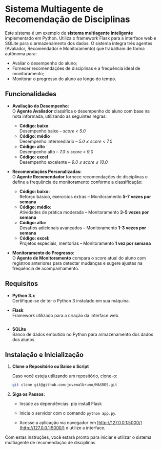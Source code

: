# Sistema Multiagente de Recomendação de Disciplinas

Este sistema é um exemplo de **sistema multiagente inteligente** implementado em Python. Utiliza o framework Flask para a interface web e SQLite para o armazenamento dos dados. O sistema integra três agentes (Avaliador, Recomendador e Monitoramento) que trabalham de forma autônoma para:

- Avaliar o desempenho do aluno;
- Fornecer recomendações de disciplinas e a frequência ideal de monitoramento;
- Monitorar o progresso do aluno ao longo do tempo.

## Funcionalidades

- **Avaliação do Desempenho:**  
  O **Agente Avaliador** classifica o desempenho do aluno com base na nota informada, utilizando as seguintes regras:
  - **Código: baixo**  
    Desempenho baixo – *score < 5.0*
  - **Código: médio**  
    Desempenho intermediário – *5.0 ≤ score < 7.0*
  - **Código: alto**  
    Desempenho alto – *7.0 ≤ score < 9.0*
  - **Código: excel**  
    Desempenho excelente – *9.0 ≤ score ≤ 10.0*

- **Recomendações Personalizadas:**  
  O **Agente Recomendador** fornece recomendações de disciplinas e define a frequência de monitoramento conforme a classificação:
  - **Código: baixo:**  
    Reforço básico, exercícios extras – Monitoramento **5-7 vezes por semana**
  - **Código: médio:**  
    Atividades de prática moderada – Monitoramento **3-5 vezes por semana**
  - **Código: alto:**  
    Desafios adicionais avançados – Monitoramento **1-3 vezes por semana**
  - **Código: excel:**  
    Projetos especiais, mentorias – Monitoramento **1 vez por semana**

- **Monitoramento do Progresso:**  
  O **Agente de Monitoramento** compara o score atual do aluno com registros anteriores para detectar mudanças e sugere ajustes na frequência de acompanhamento.

## Requisitos

- **Python 3.x**  
  Certifique-se de ter o Python 3 instalado em sua máquina.

- **Flask**  
  Framework utilizado para a criação da interface web.
  ```bash pip install Flask

- **SQLite**  
  Banco de dados embutido no Python para armazenamento dos dados dos alunos.


## Instalação e Inicialização

1. **Clone o Repositório ou Baixe o Script**

   Caso você esteja utilizando um repositório, clone-o:
   ```bash
   git clone git@github.com:juvenalbruno/MASRES.git

2. **Siga os Passos:**  
   - Instale as dependências.
        pip install Flask

   - Inicie o servidor com o comando `python app.py`.
   - Acesse a aplicação via navegador em [http://127.0.0.1:5000/](http://127.0.0.1:5000/) e utilize a interface.

Com estas instruções, você estará pronto para iniciar e utilizar o sistema multiagente de recomendação de disciplinas.


